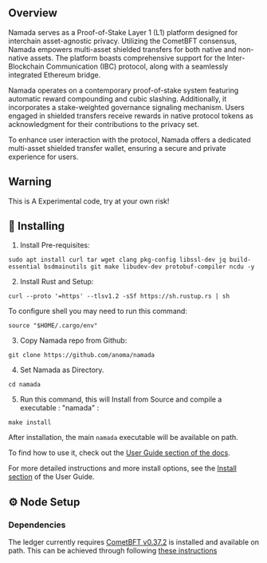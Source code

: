 ## Overview

Namada serves as a Proof-of-Stake Layer 1 (L1) platform designed for interchain asset-agnostic privacy. Utilizing the CometBFT consensus, Namada empowers multi-asset shielded transfers for both native and non-native assets. The platform boasts comprehensive support for the Inter-Blockchain Communication (IBC) protocol, along with a seamlessly integrated Ethereum bridge.

Namada operates on a contemporary proof-of-stake system featuring automatic reward compounding and cubic slashing. Additionally, it incorporates a stake-weighted governance signaling mechanism. Users engaged in shielded transfers receive rewards in native protocol tokens as acknowledgment for their contributions to the privacy set.

To enhance user interaction with the protocol, Namada offers a dedicated multi-asset shielded transfer wallet, ensuring a secure and private experience for users.



## Warning

This is A Experimental code, try at your own risk!

## 💾 Installing

1. Install Pre-requisites:


```shell
sudo apt install curl tar wget clang pkg-config libssl-dev jq build-essential bsdmainutils git make libudev-dev protobuf-compiler ncdu -y
```

2. Install Rust and Setup:
   

```shell
curl --proto '=https' --tlsv1.2 -sSf https://sh.rustup.rs | sh
```
To configure shell you may need to run this command: 

```shell
source "$HOME/.cargo/env"
```

3. Copy Namada repo from Github:


```shell
git clone https://github.com/anoma/namada
```

4. Set Namada as Directory.

```shell
cd namada
```

 
5. Run this command, this will Install from Source and compile a executable : "namada" : 


```shell
make install
```


After installation, the main `namada` executable will be available on path.

To find how to use it, check out the [User Guide section of the docs](https://docs.namada.net/user-guide/index.html).

For more detailed instructions and more install options, see the [Install
section](https://docs.namada.net/user-guide/install/index.html) of the User
Guide.

## ⚙️ Node Setup



### Dependencies

The ledger currently requires [CometBFT v0.37.2](https://github.com/cometbft/cometbft/releases/tag/v0.37.2) is installed and available on path. This can be achieved through following [these instructions](https://github.com/cometbft/cometbft/blob/main/docs/guides/install.md)
